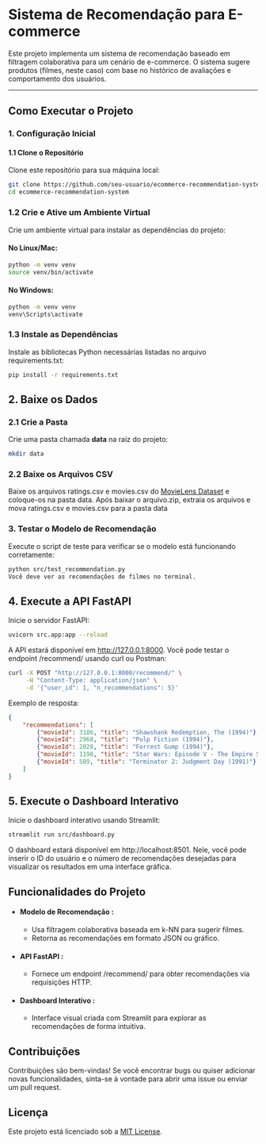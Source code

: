 # Sistema de Recomendação para E-commerce

Este projeto implementa um sistema de recomendação baseado em filtragem colaborativa para um cenário de e-commerce. O sistema sugere produtos (filmes, neste caso) com base no histórico de avaliações e comportamento dos usuários.


---

## Como Executar o Projeto

### 1. Configuração Inicial

#### 1.1 Clone o Repositório

Clone este repositório para sua máquina local:
```bash
git clone https://github.com/seu-usuario/ecommerce-recommendation-system.git
cd ecommerce-recommendation-system
```

### 1.2 Crie e Ative um Ambiente Virtual

Crie um ambiente virtual para instalar as dependências do projeto:

#### No Linux/Mac:
```bash
python -m venv venv
source venv/bin/activate
````

#### No Windows:
``` bash
python -m venv venv
venv\Scripts\activate
````
### 1.3 Instale as Dependências
Instale as bibliotecas Python necessárias listadas no arquivo requirements.txt:
```bash
pip install -r requirements.txt
```
## 2. Baixe os Dados
### 2.1 Crie a Pasta 
Crie uma pasta chamada **data** na raiz do projeto:
```bash
mkdir data
````

### 2.2 Baixe os Arquivos CSV
Baixe os arquivos ratings.csv e movies.csv do [MovieLens Dataset](https://grouplens.org/datasets/movielens/?spm=5aebb161.5237a6f8.0.0.2318c9218mqh9a) e coloque-os na pasta data. Após baixar o arquivo.zip, extraia os arquivos e mova ratings.csv e movies.csv para a pasta data

### 3. Testar o Modelo de Recomendação
Execute o script de teste para verificar se o modelo está funcionando corretamente:
```bash
python src/test_recommendation.py
Você deve ver as recomendações de filmes no terminal.
````

## 4. Execute a API FastAPI
Inicie o servidor FastAPI:
```bash
uvicorn src.app:app --reload
```
A API estará disponível em http://127.0.0.1:8000. Você pode testar o endpoint /recommend/ usando curl ou Postman:
```bash
curl -X POST "http://127.0.0.1:8000/recommend/" \
     -H "Content-Type: application/json" \
     -d '{"user_id": 1, "n_recommendations": 5}'
```
Exemplo de resposta:
```json
{
    "recommendations": [
        {"movieId": 3186, "title": "Shawshank Redemption, The (1994)"},
        {"movieId": 2968, "title": "Pulp Fiction (1994)"},
        {"movieId": 2028, "title": "Forrest Gump (1994)"},
        {"movieId": 1198, "title": "Star Wars: Episode V - The Empire Strikes Back (1980)"},
        {"movieId": 589, "title": "Terminator 2: Judgment Day (1991)"}
    ]
}
```

## 5. Execute o Dashboard Interativo
Inicie o dashboard interativo usando Streamlit:
```bash
streamlit run src/dashboard.py
```

O dashboard estará disponível em http://localhost:8501. Nele, você pode inserir o ID do usuário e o número de recomendações desejadas para visualizar os resultados em uma interface gráfica.

## Funcionalidades do Projeto
- ####	Modelo de Recomendação :

  - Usa filtragem colaborativa baseada em k-NN para sugerir filmes.
  - Retorna as recomendações em formato JSON ou gráfico.
- #### API FastAPI :
  - Fornece um endpoint /recommend/ para obter recomendações via requisições HTTP.
- #### Dashboard Interativo :
  - Interface visual criada com Streamlit para explorar as recomendações de forma intuitiva.

## Contribuições
Contribuições são bem-vindas! Se você encontrar bugs ou quiser adicionar novas funcionalidades, sinta-se à vontade para abrir uma issue ou enviar um pull request.

## Licença
Este projeto está licenciado sob a [MIT License](https://choosealicense.com/licenses/mit/).
